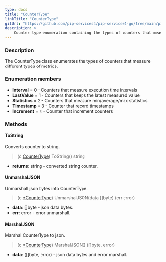 ```yaml
---
type: docs
title: "CounterType"
linkTitle: "CounterType"
gitUrl: "https://github.com/pip-services4/pip-services4-go/tree/main/pip-services4-observability-go"
description: >
    Counter type enumeration containing the types of counters that measure different types of metrics.
---
```


### Description

The CounterType class enumerates the types of counters that measure different types of metrics.

### Enumeration members

- **Interval** = 0 - Counters that measure execution time intervals
- **LastValue** = 1 - Counters that keeps the latest measured value
- **Statistics** = 2 - Counters that measure min/average/max statistics
- **Timestamp** = 3 - Counter that record timestamps
- **Increment** = 4 - Counter that increment counters

### Methods

#### ToString
Converts counter to string.

> (c [CounterType]()) ToString() string

- **returns**: string - converted string counter.

#### UnmarshalJSON
Unmarshall json bytes into CounterType.

> (c [*CounterType]()) UnmarshalJSON(data []byte) (err error)

- **data**: []byte - json data bytes.
- **err**: error - error unmarshall.

#### MarshalJSON
Marshal CounterType to json.

> (c [*CounterType]()) MarshalJSON() ([]byte, error)

- **data**: ([]byte, error) - json data bytes and error marshall.
